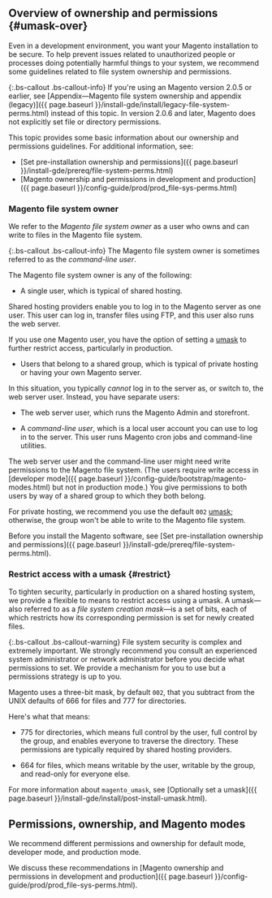 ## Overview of ownership and permissions {#umask-over}

Even in a development environment, you want your Magento installation to be secure. To help prevent issues related to unauthorized people or processes doing potentially harmful things to your system, we recommend some guidelines related to file system ownership and permissions.

{:.bs-callout .bs-callout-info}
If you're using an Magento version 2.0.5 or earlier, see [Appendix&mdash;Magento file system ownership and appendix (legacy)]({{ page.baseurl }}/install-gde/install/legacy-file-system-perms.html) instead of this topic. In version 2.0.6 and later, Magento does not explicitly set file or directory permissions.

This topic provides some basic information about our ownership and permissions guidelines. For additional information, see:

* [Set pre-installation ownership and permissions]({{ page.baseurl }}/install-gde/prereq/file-system-perms.html)
* [Magento ownership and permissions in development and production]({{ page.baseurl }}/config-guide/prod/prod_file-sys-perms.html)

### Magento file system owner

We refer to the *Magento file system owner* as a user who owns and can write to files in the Magento file system.

{:.bs-callout .bs-callout-info}
The Magento file system owner is sometimes referred to as the *command-line user*.

The Magento file system owner is any of the following:

* A single user, which is typical of shared hosting.

 Shared hosting providers enable you to log in to the Magento server as one user. This user can log in, transfer files using FTP, and this user also runs the web server.

 If you use one Magento user, you have the option of setting a [umask](#restrict) to further restrict access, particularly in production.

* Users that belong to a shared group, which is typical of private hosting or having your own Magento server.

 In this situation, you typically *cannot* log in to the server as, or switch to, the web server user. Instead, you have separate users:

 * The web server user, which runs the Magento Admin and storefront.

 * A *command-line user*, which is a local user account you can use to log in to the server. This user runs Magento cron jobs and command-line utilities.

  The web server user and the command-line user might need write permissions to the Magento file system. (The users require write access in [developer mode]({{ page.baseurl }}/config-guide/bootstrap/magento-modes.html) but not in production mode.) You give permissions to both users by way of a shared group to which they both belong.

  For private hosting, we recommend you use the default `002` [umask](#restrict); otherwise, the group won't be able to write to the Magento file system.

Before you install the Magento software, see [Set pre-installation ownership and permissions]({{ page.baseurl }}/install-gde/prereq/file-system-perms.html).

### Restrict access with a umask {#restrict}

To tighten security, particularly in production on a shared hosting system, we provide a flexible to means to restrict access using a umask. A umask&mdash;also referred to as a *file system creation mask*&mdash;is a set of bits, each of which restricts how its corresponding permission is set for newly created files.

{:.bs-callout .bs-callout-warning}
File system security is complex and extremely important. We strongly recommend you consult an experienced system administrator or network administrator before you decide what permissions to set. We provide a mechanism for you to use but a permissions strategy is up to you.

Magento uses a three-bit mask, by default `002`, that you subtract from the UNIX defaults of 666 for files and 777 for directories.

Here's what that means:

* 775 for directories, which means full control by the user, full control by the group, and enables everyone to traverse the directory. These permissions are typically required by shared hosting providers.

* 664 for files, which means writable by the user, writable by the group, and read-only for everyone else.

For more information about `magento_umask`, see [Optionally set a umask]({{ page.baseurl }}/install-gde/install/post-install-umask.html).

## Permissions, ownership, and Magento modes

We recommend different permissions and ownership for default mode, developer mode, and production mode.

We discuss these recommendations in [Magento ownership and permissions in development and production]({{ page.baseurl }}/config-guide/prod/prod_file-sys-perms.html).
